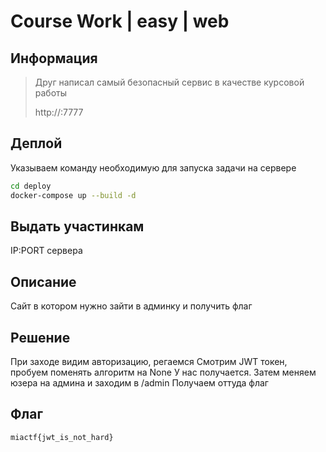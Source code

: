 # Course Work | easy | web

## Информация

> Друг написал самый безопасный сервис в качестве курсовой работы
>
> http://<ip>:7777

## Деплой

Указываем команду необходимую для запуска задачи на сервере

```sh
cd deploy
docker-compose up --build -d
```

## Выдать участинкам

IP:PORT сервера

## Описание

Сайт в котором нужно зайти в админку и получить флаг

## Решение

При заходе видим авторизацию, регаемся
Смотрим JWT токен, пробуем поменять алгоритм на None
У нас получается. Затем меняем юзера на админа и заходим в /admin
Получаем оттуда флаг

## Флаг

`miactf{jwt_is_not_hard}`